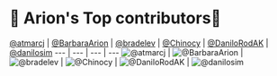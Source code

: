 

# 🍕 Arion's Top contributors🍕

[@atmarcj](https://github.com/atmarcj) | [@BarbaraArion](https://github.com/BarbaraArion) | [@bradelev](https://github.com/bradelev) | [@Chinocy](https://github.com/Chinocy) | [@DaniloRodAK](https://github.com/DaniloRodAK) | [@danilosim](https://github.com/danilosim)
--- | --- | --- | ---
![@atmarcj](https://avatars.githubusercontent.com/atmarcj?s=150&v=1) | ![@BarbaraArion](https://avatars.githubusercontent.com/BarbaraArion?s=150&v=1) | ![@bradelev](https://avatars.githubusercontent.com/bradelev?s=150&v=1) | ![@Chinocy](https://avatars.githubusercontent.com/Chinocy?s=150&v=1) | ![@DaniloRodAK](https://avatars.githubusercontent.com/DaniloRodAK?s=150&v=1) | ![@danilosim](https://avatars.githubusercontent.com/danilosim?s=150&v=1)
